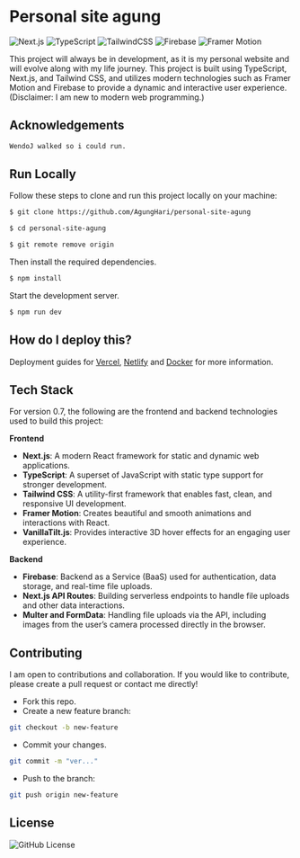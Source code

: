 
# Personal site agung

![Next.js](https://img.shields.io/badge/Next.js-14.0.4-blue?style=flat-square&logo=next.js)
![TypeScript](https://img.shields.io/badge/TypeScript-5.1.6-blue?style=flat-square&logo=typescript)
![TailwindCSS](https://img.shields.io/badge/TailwindCSS-3.3.5-06B6D4?style=flat-square&logo=tailwindcss)
![Firebase](https://img.shields.io/badge/Firebase-11.0-orange?style=flat-square&logo=firebase)
![Framer Motion](https://img.shields.io/badge/Framer_Motion-10.18.0-red?style=flat-square&logo=framer)


This project will always be in development, as it is my personal website and will evolve along with my life journey. This project is built using TypeScript, Next.js, and Tailwind CSS, and utilizes modern technologies such as Framer Motion and Firebase to provide a dynamic and interactive user experience. (Disclaimer: I am new to modern web programming.)
## Acknowledgements


```bash
WendoJ walked so i could run.
```


## Run Locally

Follow these steps to clone and run this project locally on your machine:
```bash
$ git clone https://github.com/AgungHari/personal-site-agung

$ cd personal-site-agung

$ git remote remove origin

```

Then install the required dependencies.
```bash
$ npm install
```

Start the development server.
```bash
$ npm run dev

```

## How do I deploy this?

Deployment guides for [Vercel](https://create.t3.gg/en/deployment/vercel), [Netlify](https://create.t3.gg/en/deployment/netlify) and [Docker](https://create.t3.gg/en/deployment/docker) for more information.
## Tech Stack

For version 0.7, the following are the frontend and backend technologies used to build this project:

**Frontend**  
- **Next.js**: A modern React framework for static and dynamic web applications.  
- **TypeScript**: A superset of JavaScript with static type support for stronger development.  
- **Tailwind CSS**: A utility-first framework that enables fast, clean, and responsive UI development.  
- **Framer Motion**: Creates beautiful and smooth animations and interactions with React.  
- **VanillaTilt.js**: Provides interactive 3D hover effects for an engaging user experience.  

**Backend**  
- **Firebase**: Backend as a Service (BaaS) used for authentication, data storage, and real-time file uploads.  
- **Next.js API Routes**: Building serverless endpoints to handle file uploads and other data interactions.  
- **Multer and FormData**: Handling file uploads via the API, including images from the user’s camera processed directly in the browser.
## Contributing

I am open to contributions and collaboration. If you would like to contribute, please create a pull request or contact me directly!
- Fork this repo.
- Create a new feature branch:

```bash
git checkout -b new-feature
```

- Commit your changes.
```bash
git commit -m "ver..."
```

- Push to the branch:
```bash
git push origin new-feature
```
## License

<img alt="GitHub License" src="https://img.shields.io/github/license/AgungHari/Development-of-YOLOV8-based-Autonomous-Wheelchair-for-Obstacle-Avoidance">

